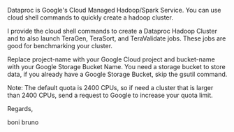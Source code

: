 Dataproc is Google's Cloud Managed Hadoop/Spark Service.  You can use cloud shell commands to quickly create a hadoop cluster.  

I provide the cloud shell commands to create a Dataproc Hadoop Cluster and to also launch TeraGen, TeraSort, and TeraValidate jobs.  These jobs are good for benchmarking your cluster.

Replace project-name with your Google Cloud project and bucket-name with your Google Storage Bucket Name.  You need a storage bucket to store data, if you already have a Google Storage Bucket, skip the gsutil command.

Note:  The default quota is 2400 CPUs, so if need a cluster that is larger than 2400 CPUs, send a request to Google to increase your quota limit.  

Regards,

boni bruno
